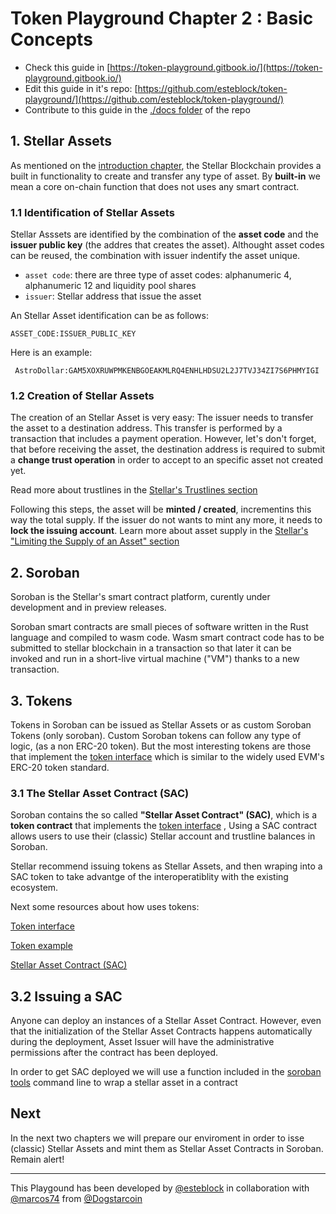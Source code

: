 # Token Playground Chapter 2 : Basic Concepts

- Check this guide in [https://token-playground.gitbook.io/](https://token-playground.gitbook.io/)
- Edit this guide in it's repo: [https://github.com/esteblock/token-playground/](https://github.com/esteblock/token-playground/)
- Contribute to this guide in the [./docs folder](https://github.com/esteblock/token-playground/tree/main/docs) of the repo

## 1. Stellar Assets

As mentioned on the [introduction chapter](1_introduction_and_motivation.md), the Stellar Blockchain provides a built in functionality to create and transfer any type of asset.  By **built-in** we mean a core on-chain function that does not uses any smart contract. 

### 1.1 Identification of Stellar Assets
Stellar Asssets are identified by the combination of the **asset code** and the **issuer public key** (the addres that creates the asset). Althought asset codes can be reused, the combination with issuer indentify the asset unique. 

- `asset code`: there are three type of asset codes: alphanumeric 4, alphanumeric 12 and liquidity pool shares
- `issuer`: Stellar address that issue the asset

An Stellar Asset identification can be as follows:
```
ASSET_CODE:ISSUER_PUBLIC_KEY
```
Here is an example:
```
 AstroDollar:GAM5XOXRUWPMKENBGOEAKMLRQ4ENHLHDSU2L2J7TVJ34ZI7S6PHMYIGI
```

### 1.2 Creation of Stellar Assets
The creation of an Stellar Asset is very easy: The issuer needs to transfer the asset to a destination address. This transfer is performed by a transaction that includes a payment operation. However, let's don't forget, that before receiving the asset, the destination address is required to submit a **change trust operation** in order to accept to an specific asset not created yet. 

Read more about trustlines in the [Stellar's Trustlines section](https://developers.stellar.org/docs/fundamentals-and-concepts/stellar-data-structures/accounts#trustlines)

Following this steps, the asset will be **minted / created**, incrementins this way the total supply. If the issuer do not wants to mint any more, it needs to **lock the issuing account**. Learn more about asset supply in the [Stellar's "Limiting the Supply of an Asset" section](https://developers.stellar.org/docs/issuing-assets/control-asset-access#limiting-the-supply-of-an-asset)


## 2. Soroban 

Soroban is the Stellar's smart contract platform, curently under development and in preview releases.

Soroban smart contracts are small pieces of software written in the Rust language  and compiled to wasm code. Wasm smart contract code has to be submitted to stellar blockchain in a transaction so that later it can be  invoked and run in a short-live virtual machine ("VM") thanks to a new transaction. 
 
## 3. Tokens

Tokens in Soroban can be issued as Stellar Assets or as custom Soroban Tokens (only soroban). Custom Soroban tokens can follow any type of logic, (as a non ERC-20 token). But the most interesting tokens are those that implement the [token interface](https://soroban.stellar.org/docs/reference/interfaces/token-interface) which is similar to the widely used EVM's ERC-20 token standard.

### 3.1 The Stellar Asset Contract (SAC)
Soroban contains the so called **"Stellar Asset Contract" (SAC)**, which is a **token contract** that implements the [token interface](https://soroban.stellar.org/docs/reference/interfaces/token-interface) ,  Using a SAC contract allows users to use their (classic) Stellar account and trustline balances in Soroban.

Stellar recommend issuing tokens as Stellar Assets, and then wraping into a SAC token to take advantge of the interoperatiblity with the existing ecosystem.

Next some resources about how uses tokens: 

[Token interface](https://soroban.stellar.org/docs/reference/interfaces/token-interface)

[Token example](https://soroban.stellar.org/docs/how-to-guides/tokens)

[Stellar Asset Contract (SAC)](https://soroban.stellar.org/docs/how-to-guides/stellar-asset-contract)


## 3.2 Issuing a SAC

Anyone can deploy an instances of a Stellar Asset Contract. However, even that the initialization of the Stellar Asset Contracts happens automatically during the deployment, Asset Issuer will have the administrative permissions after the contract has been deployed.

In order to get  SAC  deployed we will use a function included in the [soroban tools](https://github.com/stellar/soroban-tools) command line to wrap a stellar asset in a contract 

## Next
In the next two chapters we will prepare our enviroment in order to isse (classic) Stellar Assets and mint them as Stellar Asset Contracts in Soroban. Remain alert!


___

This Playgound has been developed by [@esteblock](https://github.com/esteblock/) in collaboration with [@marcos74](https://github.com/marcos74) from [@Dogstarcoin](https://github.com/Dogstarcoin)
